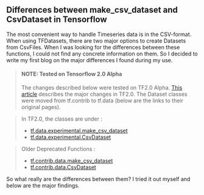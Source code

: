 ## Differences between make_csv_dataset and CsvDataset in Tensorflow

The most convenient way to handle Timeseries data is in the CSV-format. When using TFDatasets, there are two major options to create Datasets from CsvFiles. When I was looking for the differences between these functions, I could not find any concrete information on them. So I decided to write my first blog on the major differences I found during my use.

> #### NOTE: Tested on Tensorflow 2.0 Alpha
> The changes described below were tested on TF2.0 Alpha. [This article](https://www.tensorflow.org/alpha/guide/effective_tf2#api_cleanup) describes the major changes in TF2.0. The Dataset classes were moved from tf.contrib to tf.data (below are the links to their original pages).

> In TF2.0, the classes are under :
> - [tf.data.experimental.make_csv_dataset](https://www.tensorflow.org/versions/r2.0/api_docs/python/tf/data/experimental/make_csv_dataset#aliases)
> - [tf.data.experimental.CsvDataset](https://www.tensorflow.org/versions/r2.0/api_docs/python/tf/data/experimental/CsvDataset#class_csvdataset)


> Older Deprecated Functions :
> - [tf.contrib.data.make_csv_dataset](https://www.tensorflow.org/api_docs/python/tf/contrib/data/make_csv_dataset)
> - [tf.contrib.data.CsvDataset](https://www.tensorflow.org/api_docs/python/tf/contrib/data/CsvDataset)

So what really are the differences between them? I tried it out myself and below are the major findings.
